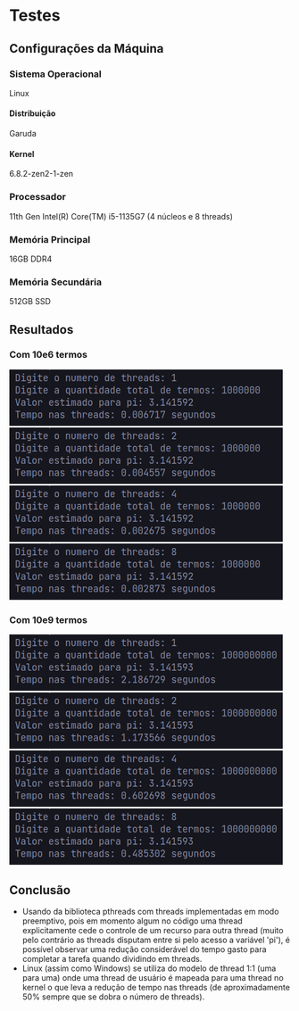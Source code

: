 # Testes

## Configurações da Máquina

### Sistema Operacional

Linux

#### Distribuição

Garuda

#### Kernel

6.8.2-zen2-1-zen

### Processador

11th Gen Intel(R) Core(TM) i5-1135G7 (4 núcleos e 8 threads)

### Memória Principal

16GB DDR4

### Memória Secundária

512GB SSD

## Resultados

### Com 10e6 termos

![Um milhão de termos, uma thread](./million/one.png)
![Um milhão de termos, duas threads](./million/two.png)
![Um milhão de termos, quatro threads](./million/four.png)
![Um milhão de termos, oito threads](./million/eight.png)

### Com 10e9 termos

![Um bilhão de termos, uma thread](./billion/one.png)
![Um bilhão de termos, duas threads](./billion/two.png)
![Um bilhão de termos, quatro threads](./billion/four.png)
![Um bilhão de termos, oito threads](./billion/eight.png)

## Conclusão

- Usando da biblioteca pthreads com threads implementadas em modo preemptivo, pois em momento algum no código uma thread explicitamente cede o controle de um recurso para outra thread (muito pelo contrário as threads disputam entre si pelo acesso a variável 'pi'), é possível observar uma redução considerável do tempo gasto para completar a tarefa quando dividindo em threads.
- Linux (assim como Windows) se utiliza do modelo de thread 1:1 (uma para uma) onde uma thread de usuário é mapeada para uma thread no kernel o que leva a redução de tempo nas threads (de aproximadamente 50% sempre que se dobra o número de threads).
